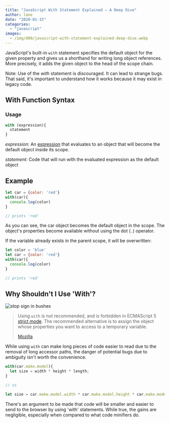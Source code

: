 ```yaml
---
title: "JavaScript With Statement Explained – A Deep Dive"
author: lane
date: "2020-01-15"
categories: 
  - "javascript"
images:
  - /img/800/javascript-with-statement-explained-deep-dive.webp
---
```


JavaScript's built-in `with` statement specifies the default object for the given property and gives us a shorthand for writing long object references. More precisely, it adds the given object to the head of the scope chain.

Note: Use of the _with_ statement is discouraged. It can lead to strange bugs. That said, it's important to understand how it works because it may exist in legacy code.

## With Function Syntax

### Usage

```js
with (expression){
  statement
}
```

_expression_: An [expression](https://en.wikipedia.org/wiki/Expression_(computer_science)) that evaluates to an object that will become the default object inside its scope.

_statement_: Code that will run with the evaluated expression as the default object

## Example

```js
let car = {color: 'red'}
with(car){
  console.log(color)
}

// prints 'red'
```

As you can see, the car object becomes the default object in the scope. The object's properties become available without using the dot (`.`) operator.

If the variable already exists in the parent scope, it will be overwritten:

```js
let color = 'blue'
let car = {color: 'red'}
with(car){
  console.log(color)
}

// prints 'red'
```

## Why Shouldn't I Use 'With'?

![stop sign in bushes](/img/800/photo-1550770203-e14cc04c58fa-1024x680.jpeg)

> Using `with` is not recommended, and is forbidden in ECMAScript 5 [strict mode](https://developer.mozilla.org/en-US/docs/Web/JavaScript/Reference/Functions_and_function_scope/Strict_mode). The recommended alternative is to assign the object whose properties you want to access to a temporary variable.
> 
> [Mozilla](https://developer.mozilla.org/en-US/docs/Web/JavaScript/Reference/Statements/with)

While using `with` can make long pieces of code easier to read due to the removal of long accessor paths, the danger of potential bugs due to ambiguity isn't worth the convenience.

```js
with(car.make.model){
  let size = width * height * length;
}

// vs

let size = car.make.model.width * car.make.model.height * car.make.model.length;
```

There's an argument to be made that code will be smaller and easier to send to the browser by using 'with' statements. While true, the gains are negligible, especially when compared to what code minifiers do.
